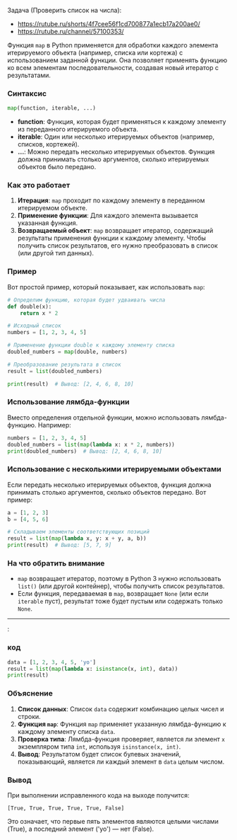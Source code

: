 Задача (Проверить список на числа):
- https://rutube.ru/shorts/4f7cee56f1cd700877a1ecb17a200ae0/
- https://rutube.ru/channel/57100353/

Функция `map` в Python применяется для обработки каждого элемента итерируемого объекта (например, списка или кортежа) с использованием заданной функции. Она позволяет применять функцию ко всем элементам последовательности, создавая новый итератор с результатами.

### Синтаксис

```python
map(function, iterable, ...)
```

- **function**: Функция, которая будет применяться к каждому элементу из переданного итерируемого объекта.
- **iterable**: Один или несколько итерируемых объектов (например, списков, кортежей).
- **...**: Можно передать несколько итерируемых объектов. Функция должна принимать столько аргументов, сколько итерируемых объектов было передано.

### Как это работает

1. **Итерация**: `map` проходит по каждому элементу в переданном итерируемом объекте.
2. **Применение функции**: Для каждого элемента вызывается указанная функция.
3. **Возвращаемый объект**: `map` возвращает итератор, содержащий результаты применения функции к каждому элементу. Чтобы получить список результатов, его нужно преобразовать в список (или другой тип данных).

### Пример

Вот простой пример, который показывает, как использовать `map`:

```python
# Определим функцию, которая будет удваивать числа
def double(x):
    return x * 2

# Исходный список
numbers = [1, 2, 3, 4, 5]

# Применение функции double к каждому элементу списка
doubled_numbers = map(double, numbers)

# Преобразование результата в список
result = list(doubled_numbers)

print(result)  # Вывод: [2, 4, 6, 8, 10]
```

### Использование лямбда-функции

Вместо определения отдельной функции, можно использовать лямбда-функцию. Например:

```python
numbers = [1, 2, 3, 4, 5]
doubled_numbers = list(map(lambda x: x * 2, numbers))
print(doubled_numbers)  # Вывод: [2, 4, 6, 8, 10]
```

### Использование с несколькими итерируемыми объектами

Если передать несколько итерируемых объектов, функция должна принимать столько аргументов, сколько объектов передано. Вот пример:

```python
a = [1, 2, 3]
b = [4, 5, 6]

# Складываем элементы соответствующих позиций
result = list(map(lambda x, y: x + y, a, b))
print(result)  # Вывод: [5, 7, 9]
```

### На что обратить внимание

- `map` возвращает итератор, поэтому в Python 3 нужно использовать `list()` (или другой контейнер), чтобы получить список результатов.
- Если функция, передаваемая в `map`, возвращает `None` (или если `iterable` пуст), результат тоже будет пустым или содержать только `None`.

________________
:

### код

```python
data = [1, 2, 3, 4, 5, 'yo']
result = list(map(lambda x: isinstance(x, int), data))
print(result)
```

### Объяснение
1. **Список данных**: Список `data` содержит комбинацию целых чисел и строки.
2. **Функция `map`**: Функция `map` применяет указанную лямбда-функцию к каждому элементу списка `data`.
3. **Проверка типа**: Лямбда-функция проверяет, является ли элемент `x` экземпляром типа `int`, используя `isinstance(x, int)`.
4. **Вывод**: Результатом будет список булевых значений, показывающий, является ли каждый элемент в `data` целым числом.

### Вывод
При выполнении исправленного кода на выходе получится:

```
[True, True, True, True, True, False]
```

Это означает, что первые пять элементов являются целыми числами (True), а последний элемент ('yo') — нет (False). 
